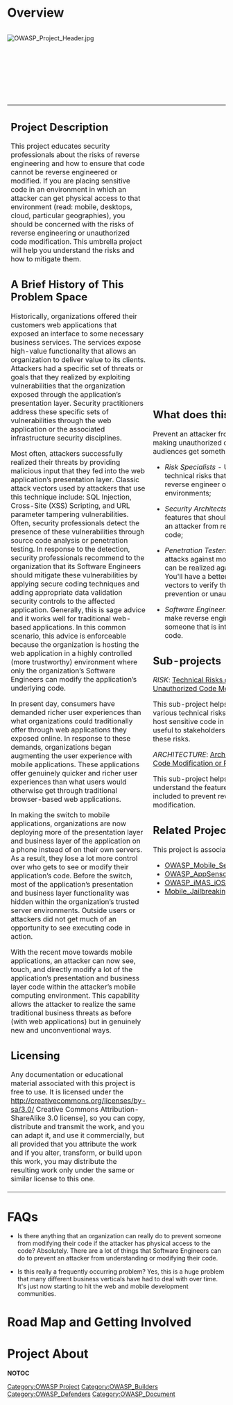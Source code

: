 # Overview

<div style="width:100%;height:160px;border:0,margin:0;overflow: hidden;">

![OWASP_Project_Header.jpg](OWASP_Project_Header.jpg
"OWASP_Project_Header.jpg")

</div>

<table>
<tbody>
<tr class="odd">
<td><h2 id="project_description">Project Description</h2>
<p>This project educates security professionals about the risks of reverse engineering and how to ensure that code cannot be reverse engineered or modified. If you are placing sensitive code in an environment in which an attacker can get physical access to that environment (read: mobile, desktops, cloud, particular geographies), you should be concerned with the risks of reverse engineering or unauthorized code modification. This umbrella project will help you understand the risks and how to mitigate them.</p>
<h2 id="a_brief_history_of_this_problem_space">A Brief History of This Problem Space</h2>
<p>Historically, organizations offered their customers web applications that exposed an interface to some necessary business services. The services expose high-value functionality that allows an organization to deliver value to its clients. Attackers had a specific set of threats or goals that they realized by exploiting vulnerabilities that the organization exposed through the application’s presentation layer. Security practitioners address these specific sets of vulnerabilities through the web application or the associated infrastructure security disciplines.</p>
<p>Most often, attackers successfully realized their threats by providing malicious input that they fed into the web application’s presentation layer. Classic attack vectors used by attackers that use this technique include: SQL Injection, Cross-Site (XSS) Scripting, and URL parameter tampering vulnerabilities. Often, security professionals detect the presence of these vulnerabilities through source code analysis or penetration testing. In response to the detection, security professionals recommend to the organization that its Software Engineers should mitigate these vulnerabilities by applying secure coding techniques and adding appropriate data validation security controls to the affected application. Generally, this is sage advice and it works well for traditional web-based applications. In this common scenario, this advice is enforceable because the organization is hosting the web application in a highly controlled (more trustworthy) environment where only the organization’s Software Engineers can modify the application’s underlying code.</p>
<p>In present day, consumers have demanded richer user experiences than what organizations could traditionally offer through web applications they exposed online. In response to these demands, organizations began augmenting the user experience with mobile applications. These applications offer genuinely quicker and richer user experiences than what users would otherwise get through traditional browser-based web applications.</p>
<p>In making the switch to mobile applications, organizations are now deploying more of the presentation layer and business layer of the application on a phone instead of on their own servers. As a result, they lose a lot more control over who gets to see or modify their application’s code. Before the switch, most of the application’s presentation and business layer functionality was hidden within the organization’s trusted server environments. Outside users or attackers did not get much of an opportunity to see executing code in action.</p>
<p>With the recent move towards mobile applications, an attacker can now see, touch, and directly modify a lot of the application’s presentation and business layer code within the attacker’s mobile computing environment. This capability allows the attacker to realize the same traditional business threats as before (with web applications) but in genuinely new and unconventional ways.</p>
<h2 id="licensing">Licensing</h2>
<p>Any documentation or educational material associated with this project is free to use. It is licensed under the <a href="http://creativecommons.org/licenses/by-sa/3.0/">http://creativecommons.org/licenses/by-sa/3.0/</a> Creative Commons Attribution-ShareAlike 3.0 license], so you can copy, distribute and transmit the work, and you can adapt it, and use it commercially, but all provided that you attribute the work and if you alter, transform, or build upon this work, you may distribute the resulting work only under the same or similar license to this one.</p></td>
<td><h2 id="what_does_this_project_deliver">What does this project deliver?</h2>
<p>Prevent an attacker from reverse engineering your code or making unauthorized changes to that code. The following audiences get something from this project:</p>
<ul>
<li><em>Risk Specialists</em> - Understand the business and technical risks that an attacker will deploy in order to reverse engineer or modify your code in unsafe environments;</li>
</ul>
<ul>
<li><em>Security Architects</em> - Understand the architectural features that should be embedded into code to prevent an attacker from reverse engineering or modifying your code;</li>
</ul>
<ul>
<li><em>Penetration Testers</em> - Learn how to conduct binary attacks against mobile apps understand threats that can be realized against various different platforms. You'll have a better understanding of useful attack vectors to verify the strength of reverse engineering prevention or unauthorized code modification;</li>
</ul>
<ul>
<li><em>Software Engineers</em> - Learn things that you can do to make reverse engineering as painful as possible for someone that is interested in reverse-engineering your code.</li>
</ul>
<h2 id="sub_projects">Sub-projects</h2>
<p><em>RISK</em>: <a href="Technical_Risks_of_Reverse_Engineering_and_Unauthorized_Code_Modification" title="wikilink">Technical Risks of Reverse Engineering and Unauthorized Code Modification</a></p>
<p>This sub-project helps organizations understand the various technical risks that they are exposed to when they host sensitive code in untrustworthy environments. It is useful to stakeholders that must decide how/if to mitigate these risks.</p>
<p><em>ARCHITECTURE</em>: <a href="Architectural_Principles_That_Prevent_Code_Modification_or_Reverse_Engineering" title="wikilink">Architectural Principles That Prevent Code Modification or Reverse Engineering</a></p>
<p>This sub-project helps security architects and designers understand the features of their application that should be included to prevent reverse engineering or code modification.</p>
<h2 id="related_projects">Related Projects</h2>
<p>This project is associated with</p>
<ul>
<li><a href="OWASP_Mobile_Security_Project" title="wikilink">OWASP_Mobile_Security_Project</a></li>
<li><a href="OWASP_AppSensor_Project" title="wikilink">OWASP_AppSensor_Project</a></li>
<li><a href="OWASP_iMAS_iOS_Mobile_Application_Security_Project" title="wikilink">OWASP_iMAS_iOS_Mobile_Application_Security_Project</a></li>
<li><a href="Mobile_Jailbreaking_Cheat_Sheet" title="wikilink">Mobile_Jailbreaking_Cheat_Sheet</a></li>
</ul></td>
<td><h2 id="project_contributors">Project Contributors</h2>
<ul>
<li>Jonathan Carter (Leader)</li>
<li>Kajihara Masao (Project Contributor)</li>
<li>Jim DelGrosso (Project Contributor)</li>
<li>Chris Stahly (Project Contributor)</li>
<li>Rennie Allen (Project Contributor)</li>
</ul>
<h2 id="presentations">Presentations</h2>
<ul>
<li><a href="Media:OWASP_Mobile_App_Hacking_(AppSecUSA_2015)_Workshop_Feedback.pdf" title="wikilink">Media:OWASP Mobile App Hacking (AppSecUSA 2015) Workshop Feedback.pdf</a></li>
<li><a href="Media:Consequences_of_a_Jailbroken_iDevice.pdf" title="wikilink">Media:Consequences_of_a_Jailbroken_iDevice.pdf</a></li>
<li><a href="Media:Mobile_Risks_and_Solutions.pdf" title="wikilink">Media:Mobile Risks and Solutions.pdf</a></li>
<li><a href="Media:OWASP_Mobile_App_Hacking_(AppSecUSA_2014)_Workshop_Content.pdf" title="wikilink">Media:OWASP Mobile App Hacking (AppSecUSA 2014) Workshop Content.pdf</a></li>
<li><a href="Media:OWASP_Mobile_App_Hacking_(AppSecUSA_2014)_Feedback.pdf" title="wikilink">Media:OWASP Mobile App Hacking (AppSecUSA 2014) Feedback.pdf</a></li>
</ul>
<h2 id="news_and_events">News and Events</h2>
<ul>
<li>[Sept 2019] - Global AppSec DC 2019</li>
<li>[May 2015] - AppSecEU Workshop 2015 conducted</li>
<li>[May 2015] - Oracle Webinar on Project Conducted</li>
<li>[September 2014] - AppSec USA Workshop 2014 conducted</li>
<li>[April 2014] - Architectural Principles content finalized and released</li>
<li>[March 2014] - Technical Risks content translated into Japanese</li>
<li>[January 2014] - Technical Risks content finalized and released</li>
<li>[December 2013] - Establishment of project wiki</li>
</ul></td>
</tr>
</tbody>
</table>

# FAQs

  - Is there anything that an organization can really do to prevent
    someone from modifying their code if the attacker has physical
    access to the code?
    Absolutely. There are a lot of things that Software Engineers can do
    to prevent an attacker from understanding or modifying their code.

<!-- end list -->

  - Is this really a frequently occurring problem?
    Yes, this is a huge problem that many different business verticals
    have had to deal with over time. It's just now starting to hit the
    web and mobile development communities.

# Road Map and Getting Involved

# Project About

__NOTOC__ <headertabs />

[Category:OWASP Project](Category:OWASP_Project "wikilink")
[Category:OWASP_Builders](Category:OWASP_Builders "wikilink")
[Category:OWASP_Defenders](Category:OWASP_Defenders "wikilink")
[Category:OWASP_Document](Category:OWASP_Document "wikilink")